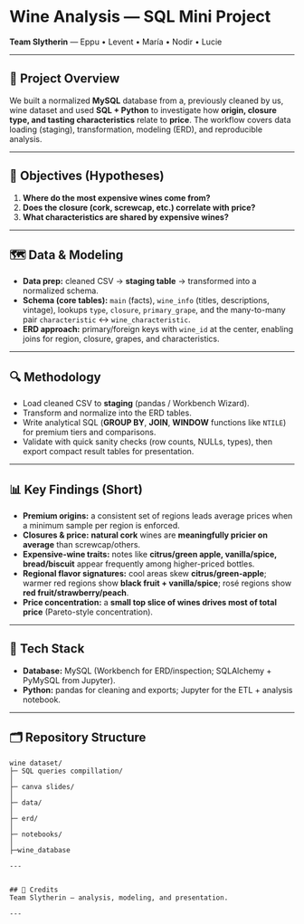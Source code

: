 # Wine Analysis — SQL Mini Project

**Team Slytherin** — Eppu • Levent • María • Nodir • Lucie

---

## 🧠 Project Overview
We built a normalized **MySQL** database from a, previously cleaned by us, wine dataset and used **SQL + Python** to investigate how **origin, closure type, and tasting characteristics** relate to **price**. The workflow covers data loading (staging), transformation, modeling (ERD), and reproducible analysis.

---

## 🎯 Objectives (Hypotheses)
1) **Where do the most expensive wines come from?**  
2) **Does the closure (cork, screwcap, etc.) correlate with price?**  
3) **What characteristics are shared by expensive wines?**

---

## 🗺️ Data & Modeling
- **Data prep:** cleaned CSV → **staging table** → transformed into a normalized schema.  
- **Schema (core tables):** `main` (facts), `wine_info` (titles, descriptions, vintage), lookups `type`, `closure`, `primary_grape`, and the many-to-many pair `characteristic` ↔ `wine_characteristic`.  
- **ERD approach:** primary/foreign keys with `wine_id` at the center, enabling joins for region, closure, grapes, and characteristics.

---

## 🔍 Methodology
- Load cleaned CSV to **staging** (pandas / Workbench Wizard).  
- Transform and normalize into the ERD tables.  
- Write analytical SQL (**GROUP BY**, **JOIN**, **WINDOW** functions like `NTILE`) for premium tiers and comparisons.  
- Validate with quick sanity checks (row counts, NULLs, types), then export compact result tables for presentation.

---

## 📊 Key Findings (Short)
- **Premium origins:** a consistent set of regions leads average prices when a minimum sample per region is enforced.  
- **Closures & price:** **natural cork** wines are **meaningfully pricier on average** than screwcap/others.  
- **Expensive-wine traits:** notes like **citrus/green apple, vanilla/spice, bread/biscuit** appear frequently among higher-priced bottles.  
- **Regional flavor signatures:** cool areas skew **citrus/green-apple**; warmer red regions show **black fruit + vanilla/spice**; rosé regions show **red fruit/strawberry/peach**.  
- **Price concentration:** a **small top slice of wines drives most of total price** (Pareto-style concentration).

---

## 🧰 Tech Stack
- **Database:** MySQL (Workbench for ERD/inspection; SQLAlchemy + PyMySQL from Jupyter).  
- **Python:** pandas for cleaning and exports; Jupyter for the ETL + analysis notebook.

---

## 🗂️ Repository Structure
```
wine dataset/
├─ SQL queries compillation/
│
├─ canva slides/
│  
├─ data/
│
├─ erd/
│
├─ notebooks/
│
├─wine_database

---


## 🙌 Credits
Team Slytherin — analysis, modeling, and presentation.

---


